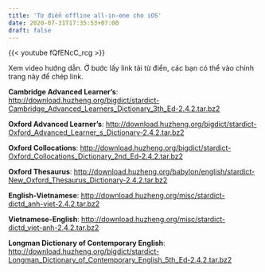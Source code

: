 ```yaml
---
title: 'Từ điển offline all-in-one cho iOS'
date: 2020-07-31T17:35:53+07:00
draft: false
---
```


{{< youtube fQfENcC_rcg >}}

Xem video hướng dẫn. Ở bước lấy link tải từ điển, các bạn có thể vào chính trang này để chép link.

**Cambridge Advanced Learner’s**:
http://download.huzheng.org/bigdict/stardict-Cambridge_Advanced_Learners_Dictionary_3th_Ed-2.4.2.tar.bz2

**Oxford Advanced Learner’s**:
http://download.huzheng.org/bigdict/stardict-Oxford_Advanced_Learner_s_Dictionary-2.4.2.tar.bz2

**Oxford Collocations**:
http://download.huzheng.org/bigdict/stardict-Oxford_Collocations_Dictionary_2nd_Ed-2.4.2.tar.bz2

**Oxford Thesaurus**:
http://download.huzheng.org/babylon/english/stardict-New_Oxford_Thesaurus_Dictionary-2.4.2.tar.bz2

**English-Vietnamese**:
http://download.huzheng.org/misc/stardict-dictd_anh-viet-2.4.2.tar.bz2

**Vietnamese-English**:
http://download.huzheng.org/misc/stardict-dictd_viet-anh-2.4.2.tar.bz2

**Longman Dictionary of Contemporary English**:
http://download.huzheng.org/bigdict/stardict-Longman_Dictionary_of_Contemporary_English_5th_Ed-2.4.2.tar.bz2

